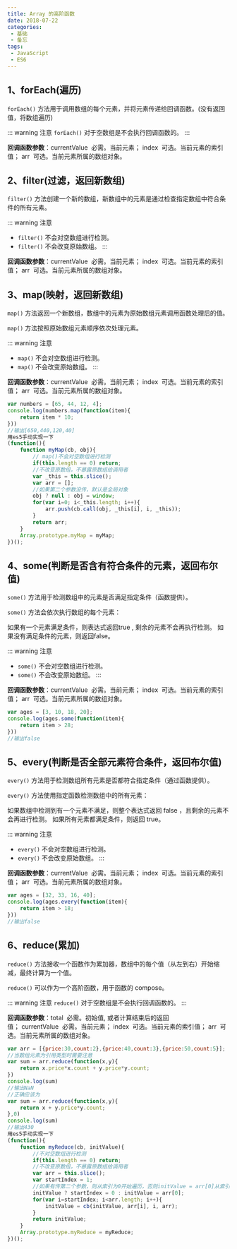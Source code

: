 ```yaml
---
title: Array 的高阶函数
date: 2018-07-22
categories:
 - 基础
 - 备忘
tags:
 - JavaScript
 - ES6
---
```



## 1、forEach(遍历)
`forEach()` 方法用于调用数组的每个元素，并将元素传递给回调函数。(没有返回值，将数组遍历)

::: warning 注意
`forEach()` 对于空数组是不会执行回调函数的。
:::

__回调函数参数__：currentValue  必需。当前元素； index  可选。当前元素的索引值； arr  可选。当前元素所属的数组对象。

## 2、filter(过滤，返回新数组)
`filter()` 方法创建一个新的数组，新数组中的元素是通过检查指定数组中符合条件的所有元素。

::: warning 注意
* `filter()` 不会对空数组进行检测。
* `filter()` 不会改变原始数组。
:::

__回调函数参数__：currentValue  必需。当前元素； index  可选。当前元素的索引值； arr  可选。当前元素所属的数组对象。

## 3、map(映射，返回新数组)
`map()` 方法返回一个新数组，数组中的元素为原始数组元素调用函数处理后的值。

`map()` 方法按照原始数组元素顺序依次处理元素。

::: warning 注意
* `map()` 不会对空数组进行检测。
* `map()` 不会改变原始数组。
:::

__回调函数参数__：currentValue  必需。当前元素； index  可选。当前元素的索引值； arr  可选。当前元素所属的数组对象。

```js
var numbers = [65, 44, 12, 4];
console.log(numbers.map(function(item){
	return item * 10;
}))
//输出[650,440,120,40]
用es5手动实现一下
(function(){
    function myMap(cb, obj){
    	// map()不会对空数组进行检测
    	if(this.length == 0) return;
        //不改变原数组，不暴露原数组给调用者
    	var _this = this.slice();
        var arr = [];
        //如果第二个参数没传，默认是全局对象
        obj ? null : obj = window;
    	for(var i=0; i<_this.length; i++){
        	arr.push(cb.call(obj, _this[i], i, _this));
        }
        return arr;
    }
    Array.prototype.myMap = myMap;
})();
```

## 4、some(判断是否含有符合条件的元素，返回布尔值)
`some()` 方法用于检测数组中的元素是否满足指定条件（函数提供）。

`some()` 方法会依次执行数组的每个元素：

如果有一个元素满足条件，则表达式返回true , 剩余的元素不会再执行检测。
如果没有满足条件的元素，则返回false。

::: warning 注意
* `some()` 不会对空数组进行检测。
* `some()` 不会改变原始数组。
:::

__回调函数参数__：currentValue  必需。当前元素； index  可选。当前元素的索引值； arr  可选。当前元素所属的数组对象。

```js
var ages = [3, 10, 18, 20];
console.log(ages.some(function(item){
	return item > 28;
}))
//输出false
```

## 5、every(判断是否全部元素符合条件，返回布尔值)
`every()` 方法用于检测数组所有元素是否都符合指定条件（通过函数提供）。

`every()` 方法使用指定函数检测数组中的所有元素：

如果数组中检测到有一个元素不满足，则整个表达式返回 false ，且剩余的元素不会再进行检测。
如果所有元素都满足条件，则返回 true。

::: warning 注意
* `every()` 不会对空数组进行检测。
* `every()` 不会改变原始数组。
:::

__回调函数参数__：currentValue  必需。当前元素； index  可选。当前元素的索引值； arr  可选。当前元素所属的数组对象。

```js
var ages = [32, 33, 16, 40];
console.log(ages.every(function(item){
	return item > 18;
}))
//输出false
```

## 6、reduce(累加)
`reduce()` 方法接收一个函数作为累加器，数组中的每个值（从左到右）开始缩减，最终计算为一个值。

`reduce()` 可以作为一个高阶函数，用于函数的 compose。

::: warning 注意
`reduce()` 对于空数组是不会执行回调函数的。
:::

__回调函数参数__：total  必需。初始值, 或者计算结束后的返回值； currentValue  必需。当前元素； index  可选。当前元素的索引值； arr  可选。当前元素所属的数组对象。

```js
var arr = [{price:30,count:2},{price:40,count:3},{price:50,count:5}];
//当数组元素为引用类型时需要注意
var sum = arr.reduce(function(x,y){
	return x.price*x.count + y.price*y.count;
})
console.log(sum)
//输出NaN
//正确应该为
var sum = arr.reduce(function(x,y){
	return x + y.price*y.count;
},0)
console.log(sum)
//输出430
用es5手动实现一下
(function(){
    function myReduce(cb, initValue){
    	//不对空数组进行检测
    	if(this.length == 0) return;
        //不改变原数组，不暴露原数组给调用者
        var arr = this.slice();
        var startIndex = 1;
        //如果有传第二个参数，则从索引为0开始遍历，否则initValue = arr[0]从索引为1开始遍历
        initValue ? startIndex = 0 : initValue = arr[0];
        for(var i=startIndex; i<arr.length; i++){
            initValue = cb(initValue, arr[i], i, arr);
        }
        return initValue;
    }
    Array.prototype.myReduce = myReduce;
})();
```
 